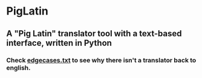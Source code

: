 # PigLatin
## A "Pig Latin" translator tool with a text-based interface, written in Python
### Check [edgecases.txt](edgecases.txt) to see why there isn't a translator back to english.
